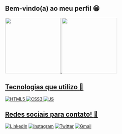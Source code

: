 ## Bem-vindo(a) ao meu perfil 😁

 <div>
   <a href="https://github.com/gui-bus">
   <img height="180em" src="https://github-readme-stats.vercel.app/api?username=gui-bus&show_icons=true&theme=github_dark&include_all_commits=true&count_private=true"/>
   <img height="180em" src="https://github-readme-stats.vercel.app/api/top-langs/?username=gui-bus&layout=compact&langs_count=6&theme=github_dark"/>

</div>
 
## Tecnologias que utilizo :dart:
![HTML5](https://img.icons8.com/color/48/000000/html-5--v1.png)
![CSS3](https://img.icons8.com/color/48/000000/css3.png)
![JS](https://img.icons8.com/color/48/000000/javascript--v1.png)

## Redes sociais para contato! :speech_balloon:
[![LinkedIn](https://img.icons8.com/color/48/000000/linkedin.png)](https://www.linkedin.com/in/gui-bus/)
[![Instagram](https://img.icons8.com/fluency/48/000000/instagram-new.png)](https://www.instagram.com/gui-bus/)
[![Twitter](https://img.icons8.com/color/48/000000/twitter--v1.png)](https://twitter.com/guibus_dev/)
[![Gmail](https://img.icons8.com/fluency/48/000000/gmail.png)](mailto:guibus.dev@gmail.com)
 
